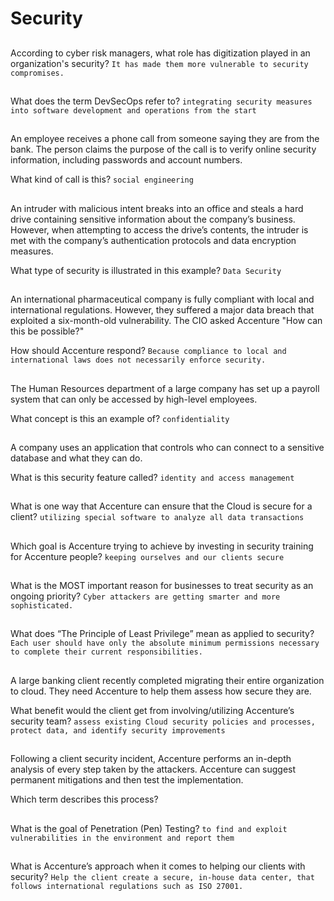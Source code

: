 # Security


##
According to cyber risk managers, what role has digitization played in an organization's security?
`It has made them more vulnerable to security compromises.`

##
What does the term DevSecOps refer to?
`integrating security measures into software development and operations from the start`

##
An employee receives a phone call from someone saying they are from the bank. The person claims the purpose of the call is to verify online security information, including passwords and account numbers.

What kind of call is this?
`social engineering`

##
An intruder with malicious intent breaks into an office and steals a hard drive containing sensitive information about the company’s business. However, when attempting to access the drive’s contents, the intruder is met with the company’s authentication protocols and data encryption measures.

What type of security is illustrated in this example?
`Data Security`

##
An international pharmaceutical company is fully compliant with local and international regulations. However, they suffered a major data breach that exploited a six-month-old vulnerability. The CIO asked Accenture "How can this be possible?"

How should Accenture respond?
`Because compliance to local and international laws does not necessarily enforce security.`

##
The Human Resources department of a large company has set up a payroll system that can only be accessed by high-level employees.

What concept is this an example of?
`confidentiality`

##
A company uses an application that controls who can connect to a sensitive database and what they can do.

What is this security feature called?
`identity and access management`

##
What is one way that Accenture can ensure that the Cloud is secure for a client?
`utilizing special software to analyze all data transactions`

##
Which goal is Accenture trying to achieve by investing in security training for Accenture people?
`keeping ourselves and our clients secure`

##
What is the MOST important reason for businesses to treat security as an ongoing priority?
`Cyber attackers are getting smarter and more sophisticated.`

##
What does “The Principle of Least Privilege” mean as applied to security?
`Each user should have only the absolute minimum permissions necessary to complete their current responsibilities.`

##
A large banking client recently completed migrating their entire organization to cloud. They need Accenture to help them assess how secure they are.

What benefit would the client get from involving/utilizing Accenture’s security team?
`assess existing Cloud security policies and processes, protect data, and identify security improvements`

##
Following a client security incident, Accenture performs an in-depth analysis of every step taken by the attackers. Accenture can suggest permanent mitigations and then test the implementation.

Which term describes this process?

##
What is the goal of Penetration (Pen) Testing?
`to find and exploit vulnerabilities in the environment and report them`

##
What is Accenture’s approach when it comes to helping our clients with security?
`Help the client create a secure, in-house data center, that follows international regulations such as ISO 27001.`
